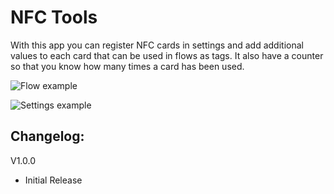 # NFC Tools

With this app you can register NFC cards in settings and add additional values to each card that can be used in flows as tags. It also have a counter so that you know how many times a card has been used.

![Flow example](https://github.com/warting/nfc-tools/raw/master/assets/images/flow.png)

![Settings example](https://github.com/warting/nfc-tools/raw/master/assets/images/settings.png)

## Changelog:

V1.0.0
* Initial Release
